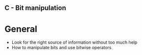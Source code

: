 ## C - Bit manipulation

# General

- Look for the right source of information without too much help
- How to manipulate bits and use bitwise operators


